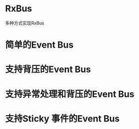 # RxBus
多种方式实现RxBus

# 简单的Event Bus

# 支持背压的Event Bus

# 支持异常处理和背压的Event Bus

# 支持Sticky 事件的Event Bus